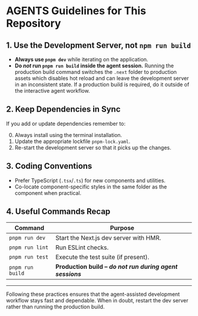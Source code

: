 # AGENTS Guidelines for This Repository


## 1. Use the Development Server, **not** `npm run build`

* **Always use `pnpm dev`** while iterating on the application.
* **Do _not_ run `pnpm run build` inside the agent session.**  Running the production
  build command switches the `.next` folder to production assets which disables hot
  reload and can leave the development server in an inconsistent state.  If a
  production build is required, do it outside of the interactive agent workflow.

## 2. Keep Dependencies in Sync

If you add or update dependencies remember to:

0. Always install using the terminal installation.
1. Update the appropriate lockfile  `pnpm-lock.yaml`.
2. Re-start the development server so that it picks up the changes.

## 3. Coding Conventions

* Prefer TypeScript (`.tsx`/`.ts`) for new components and utilities.
* Co-locate component-specific styles in the same folder as the component when
  practical.

## 4. Useful Commands Recap

| Command            | Purpose                                            |
| ------------------ | -------------------------------------------------- |
| `pnpm run dev`      | Start the Next.js dev server with HMR.             |
| `pnpm run lint`     | Run ESLint checks.                                 |
| `pnpm run test`     | Execute the test suite (if present).               |
| `pnpm run build`    | **Production build – _do not run during agent sessions_** |

---

Following these practices ensures that the agent-assisted development workflow stays
fast and dependable.  When in doubt, restart the dev server rather than running the
production build.